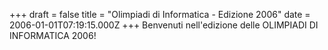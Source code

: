 +++
draft = false
title = "Olimpiadi di Informatica - Edizione 2006"
date = 2006-01-01T07:19:15.000Z
+++
Benvenuti nell'edizione delle OLIMPIADI DI INFORMATICA 2006!
